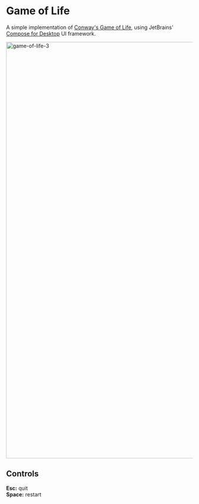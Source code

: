 # Game of Life
A simple implementation of [Conway's Game of Life](https://en.wikipedia.org/wiki/Conway%27s_Game_of_Life), using JetBrains' [Compose for Desktop](https://github.com/jetbrains/compose-jb) UI framework.

<img width="1125" alt="game-of-life-3" src="https://user-images.githubusercontent.com/33754765/125002812-c2b43800-e023-11eb-99ab-5baa1fb8ad16.PNG">

## Controls
**Esc:** quit
<br />
**Space:** restart
